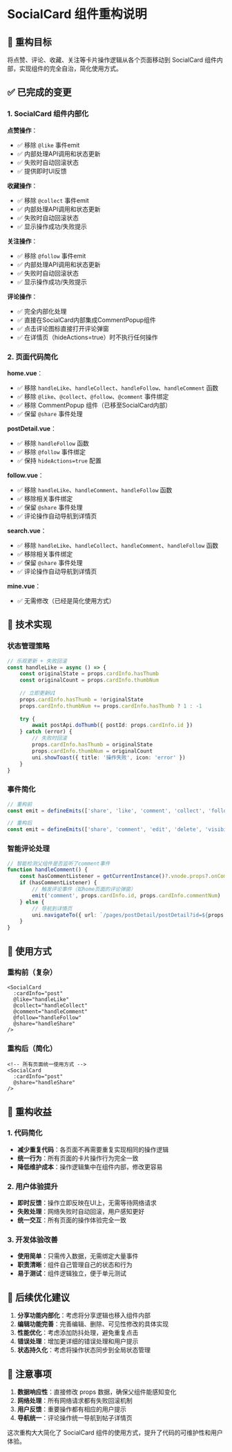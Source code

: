 # SocialCard 组件重构说明

## 🎯 重构目标

将点赞、评论、收藏、关注等卡片操作逻辑从各个页面移动到 SocialCard 组件内部，实现组件的完全自治，简化使用方式。

## ✅ 已完成的变更

### 1. SocialCard 组件内部化

**点赞操作**：
- ✅ 移除 `@like` 事件emit
- ✅ 内部处理API调用和状态更新
- ✅ 失败时自动回滚状态
- ✅ 提供即时UI反馈

**收藏操作**：
- ✅ 移除 `@collect` 事件emit
- ✅ 内部处理API调用和状态更新
- ✅ 失败时自动回滚状态
- ✅ 显示操作成功/失败提示

**关注操作**：
- ✅ 移除 `@follow` 事件emit
- ✅ 内部处理API调用和状态更新
- ✅ 失败时自动回滚状态
- ✅ 显示操作成功/失败提示

**评论操作**：
- ✅ 完全内部化处理
- ✅ 直接在SocialCard内部集成CommentPopup组件
- ✅ 点击评论图标直接打开评论弹窗
- ✅ 在详情页（hideActions=true）时不执行任何操作

### 2. 页面代码简化

**home.vue**：
- ✅ 移除 `handleLike`、`handleCollect`、`handleFollow`、`handleComment` 函数
- ✅ 移除 `@like`、`@collect`、`@follow`、`@comment` 事件绑定
- ✅ 移除 CommentPopup 组件（已移至SocialCard内部）
- ✅ 保留 `@share` 事件处理

**postDetail.vue**：
- ✅ 移除 `handleFollow` 函数
- ✅ 移除 `@follow` 事件绑定
- ✅ 保持 `hideActions=true` 配置

**follow.vue**：
- ✅ 移除 `handleLike`、`handleComment`、`handleFollow` 函数
- ✅ 移除相关事件绑定
- ✅ 保留 `@share` 事件处理
- ✅ 评论操作自动导航到详情页

**search.vue**：
- ✅ 移除 `handleLike`、`handleCollect`、`handleComment`、`handleFollow` 函数
- ✅ 移除相关事件绑定
- ✅ 保留 `@share` 事件处理
- ✅ 评论操作自动导航到详情页

**mine.vue**：
- ✅ 无需修改（已经是简化使用方式）

## 🔧 技术实现

### 状态管理策略
```typescript
// 乐观更新 + 失败回滚
const handleLike = async () => {
    const originalState = props.cardInfo.hasThumb
    const originalCount = props.cardInfo.thumbNum
    
    // 立即更新UI
    props.cardInfo.hasThumb = !originalState
    props.cardInfo.thumbNum += props.cardInfo.hasThumb ? 1 : -1
    
    try {
        await postApi.doThumb({ postId: props.cardInfo.id })
    } catch (error) {
        // 失败时回滚
        props.cardInfo.hasThumb = originalState
        props.cardInfo.thumbNum = originalCount
        uni.showToast({ title: '操作失败', icon: 'error' })
    }
}
```

### 事件简化
```typescript
// 重构前
const emit = defineEmits(['share', 'like', 'comment', 'collect', 'follow', 'edit', 'delete', 'visibilityChange'])

// 重构后
const emit = defineEmits(['share', 'comment', 'edit', 'delete', 'visibilityChange'])
```

### 智能评论处理
```typescript
// 智能检测父组件是否监听了comment事件
function handleComment() {
    const hasCommentListener = getCurrentInstance()?.vnode.props?.onComment
    if (hasCommentListener) {
        // 触发评论事件（如home页面的评论弹窗）
        emit('comment', props.cardInfo.id, props.cardInfo.commentNum)
    } else {
        // 导航到详情页
        uni.navigateTo({ url: `/pages/postDetail/postDetail?id=${props.cardInfo.id}` })
    }
}
```

## 📱 使用方式

### 重构前（复杂）
```vue
<SocialCard
  :cardInfo="post"
  @like="handleLike"
  @collect="handleCollect"
  @comment="handleComment"
  @follow="handleFollow"
  @share="handleShare"
/>
```

### 重构后（简化）
```vue
<!-- 所有页面统一使用方式 -->
<SocialCard
  :cardInfo="post"
  @share="handleShare"
/>
```

## 🎉 重构收益

### 1. 代码简化
- **减少重复代码**：各页面不再需要重复实现相同的操作逻辑
- **统一行为**：所有页面的卡片操作行为完全一致
- **降低维护成本**：操作逻辑集中在组件内部，修改更容易

### 2. 用户体验提升
- **即时反馈**：操作立即反映在UI上，无需等待网络请求
- **失败处理**：网络失败时自动回滚，用户感知更好
- **统一交互**：所有页面的操作体验完全一致

### 3. 开发体验改善
- **使用简单**：只需传入数据，无需绑定大量事件
- **职责清晰**：组件自己管理自己的状态和行为
- **易于测试**：组件逻辑独立，便于单元测试

## 🚀 后续优化建议

1. **分享功能内部化**：考虑将分享逻辑也移入组件内部
2. **编辑功能完善**：完善编辑、删除、可见性修改的具体实现
3. **性能优化**：考虑添加防抖处理，避免重复点击
4. **错误处理**：增加更详细的错误处理和用户提示
5. **状态持久化**：考虑将操作状态同步到全局状态管理

## 📝 注意事项

1. **数据响应性**：直接修改 props 数据，确保父组件能感知变化
2. **网络处理**：所有网络请求都有失败回滚机制
3. **用户反馈**：重要操作都有相应的用户提示
4. **导航统一**：评论操作统一导航到帖子详情页

这次重构大大简化了 SocialCard 组件的使用方式，提升了代码的可维护性和用户体验。
